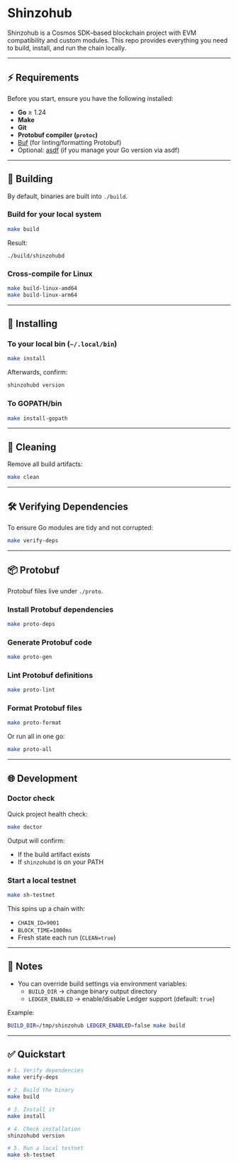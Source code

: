 # Shinzohub

Shinzohub is a Cosmos SDK–based blockchain project with EVM compatibility and custom modules. This repo provides everything you need to build, install, and run the chain locally.

---

## ⚡️ Requirements

Before you start, ensure you have the following installed:

- **Go** ≥ 1.24
- **Make**  
- **Git**  
- **Protobuf compiler (`protoc`)**  
- [Buf](https://buf.build/docs/installation) (for linting/formatting Protobuf)  
- Optional: [asdf](https://asdf-vm.com/) (if you manage your Go version via asdf)  

---

## 🔨 Building

By default, binaries are built into `./build`.

### Build for your local system
```bash
make build
```

Result:
```
./build/shinzohubd
```

### Cross-compile for Linux
```bash
make build-linux-amd64
make build-linux-arm64
```

---

## 🚀 Installing

### To your local bin (`~/.local/bin`)
```bash
make install
```

Afterwards, confirm:
```bash
shinzohubd version
```

### To GOPATH/bin
```bash
make install-gopath
```

---

## 🧹 Cleaning

Remove all build artifacts:
```bash
make clean
```

---

## 🛠 Verifying Dependencies

To ensure Go modules are tidy and not corrupted:
```bash
make verify-deps
```

---

## 📦 Protobuf

Protobuf files live under `./proto`.

### Install Protobuf dependencies
```bash
make proto-deps
```

### Generate Protobuf code
```bash
make proto-gen
```

### Lint Protobuf definitions
```bash
make proto-lint
```

### Format Protobuf files
```bash
make proto-format
```

Or run all in one go:
```bash
make proto-all
```

---

## 🌐 Development

### Doctor check
Quick project health check:
```bash
make doctor
```

Output will confirm:
- If the build artifact exists
- If `shinzohubd` is on your PATH  


### Start a local testnet
```bash
make sh-testnet
```

This spins up a chain with:

- `CHAIN_ID=9001`  
- `BLOCK_TIME=1000ms`  
- Fresh state each run (`CLEAN=true`)  

---

## 📝 Notes

- You can override build settings via environment variables:  
  - `BUILD_DIR` → change binary output directory  
  - `LEDGER_ENABLED` → enable/disable Ledger support (default: `true`)  

Example:
```bash
BUILD_DIR=/tmp/shinzohub LEDGER_ENABLED=false make build
```

---

## ✅ Quickstart

```bash
# 1. Verify dependencies
make verify-deps

# 2. Build the binary
make build

# 3. Install it
make install

# 4. Check installation
shinzohubd version

# 5. Run a local testnet
make sh-testnet
```
